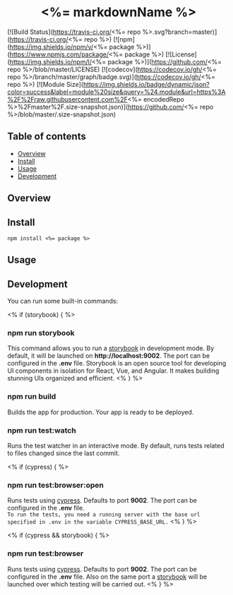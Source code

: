 <h1 align="center"><strong><%= markdownName %></strong></h1>

[![Build Status](https://travis-ci.org/<%= repo %>.svg?branch=master)](https://travis-ci.org/<%= repo %>)
[![npm](https://img.shields.io/npm/v/<%= package %>)](https://www.npmjs.com/package/<%= package %>)
[![License](https://img.shields.io/npm/l/<%= package %>)](https://github.com/<%= repo %>/blob/master/LICENSE)
[![codecov](https://codecov.io/gh/<%= repo %>/branch/master/graph/badge.svg)](https://codecov.io/gh/<%= repo %>)
[![Module Size](https://img.shields.io/badge/dynamic/json?color=success&label=module%20size&query=%24.module&url=https%3A%2F%2Fraw.githubusercontent.com%2F<%= encodedRepo %>%2Fmaster%2F.size-snapshot.json)](https://github.com/<%= repo %>/blob/master/.size-snapshot.json)


## Table of contents

<!--ts-->
  * [Overview](#overview)
  * [Install](#install)
  * [Usage](#usage)
  * [Development](#development)
<!--te-->

## Overview

<!-- library overview -->

## Install

```
npm install <%= package %>
```

## Usage

<!-- library usage description -->

## Development

You can run some built-in commands:

<% if (storybook) { %>
### **npm run storybook**

This command allows you to run a [storybook](https://storybook.js.org/) in development mode. By default, it will be launched on **http://localhost:9002**. The port can be configured in the **.env** file. Storybook is an open source tool for developing UI components in isolation for React, Vue, and Angular. It makes building stunning UIs organized and efficient.
<% } %>

### **npm run build**

Builds the app for production. Your app is ready to be deployed.

### **npm run test:watch**

Runs the test watcher in an interactive mode. By default, runs tests related to files changed since the last commit.

<% if (cypress) { %>
### **npm run test:browser:open**

Runs tests using [cypress](https://www.cypress.io/). Defaults to port **9002**. The port can be configured in the **.env** file. \
``
To run the tests, you need a running server with the base url specified in .env in the variable CYPRESS_BASE_URL.
``
<% } %>

<% if (cypress && storybook) { %>
### **npm run test:browser**

Runs tests using [cypress](https://www.cypress.io/). Defaults to port **9002**. The port can be configured in the **.env** file. Also on the same port a [storybook](https://storybook.js.org/) will be launched over which testing will be carried out.
<% } %>
